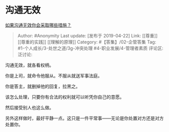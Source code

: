 # 沟通无效
[如果沟通无效你会采取哪些措施？](https://www.zhihu.com/question/23418252/answer/659008704)

> Author: #Anonymity
> Last update: [发布于 2019-04-22]
> Link: [[尊重]] [[尊重的实践]] [[理解的原理]]
> Category: #【答集】/02-企管答集
> Tag: #1-个人成长/3-处世之道/3g-冲突处理 #4-职业发展/4-管理者素质
> 评论区:
> 泛讨论:

沟通无效，就各看权柄。

你是上司，就命令他服从。不服从就送军事法庭。

你是答主，就删掉他的回复，拉黑之。

该怎么处理，只要你有合法的权利就可以听凭你自己的意愿。

然后接受别人也这么做。

另外这样做时，最好平静一点。这只是一件平常事——无论是你处置对方还是对方处置你。
